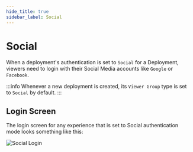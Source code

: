 ```yaml
---
hide_title: true
sidebar_label: Social
---
```


# Social

When a deployment's authentication is set to `Social` for a Deployment, viewers need to login with their Social Media accounts like `Google` or `Facebook`. 

:::info
Whenever a new deployment is created, its `Viewer Group` type is set to `Social` by default.
:::

## Login Screen

The login screen for any experience that is set to Social authentication mode looks something like this: 

![Social Login](https://s.vrgmetri.com/image/q_90/gb-web/portal-docs/assets/img/screenshots/social_login.png.jpg#boxShadow/)
